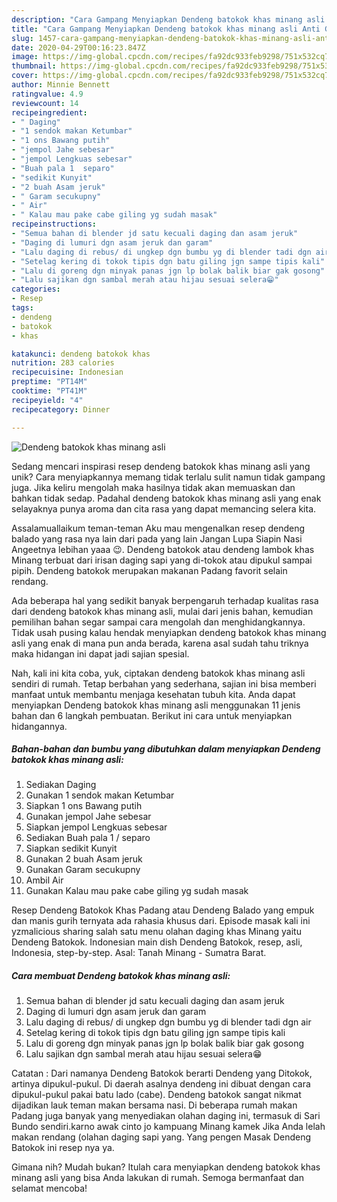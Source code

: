 ```yaml
---
description: "Cara Gampang Menyiapkan Dendeng batokok khas minang asli Anti Gagal"
title: "Cara Gampang Menyiapkan Dendeng batokok khas minang asli Anti Gagal"
slug: 1457-cara-gampang-menyiapkan-dendeng-batokok-khas-minang-asli-anti-gagal
date: 2020-04-29T00:16:23.847Z
image: https://img-global.cpcdn.com/recipes/fa92dc933feb9298/751x532cq70/dendeng-batokok-khas-minang-asli-foto-resep-utama.jpg
thumbnail: https://img-global.cpcdn.com/recipes/fa92dc933feb9298/751x532cq70/dendeng-batokok-khas-minang-asli-foto-resep-utama.jpg
cover: https://img-global.cpcdn.com/recipes/fa92dc933feb9298/751x532cq70/dendeng-batokok-khas-minang-asli-foto-resep-utama.jpg
author: Minnie Bennett
ratingvalue: 4.9
reviewcount: 14
recipeingredient:
- " Daging"
- "1 sendok makan Ketumbar"
- "1 ons Bawang putih"
- "jempol Jahe sebesar"
- "jempol Lengkuas sebesar"
- "Buah pala 1  separo"
- "sedikit Kunyit"
- "2 buah Asam jeruk"
- " Garam secukupny"
- " Air"
- " Kalau mau pake cabe giling yg sudah masak"
recipeinstructions:
- "Semua bahan di blender jd satu kecuali daging dan asam jeruk"
- "Daging di lumuri dgn asam jeruk dan garam"
- "Lalu daging di rebus/ di ungkep dgn bumbu yg di blender tadi dgn air"
- "Setelag kering di tokok tipis dgn batu giling jgn sampe tipis kali"
- "Lalu di goreng dgn minyak panas jgn lp bolak balik biar gak gosong"
- "Lalu sajikan dgn sambal merah atau hijau sesuai selera😁"
categories:
- Resep
tags:
- dendeng
- batokok
- khas

katakunci: dendeng batokok khas 
nutrition: 283 calories
recipecuisine: Indonesian
preptime: "PT14M"
cooktime: "PT41M"
recipeyield: "4"
recipecategory: Dinner

---
```



![Dendeng batokok khas minang asli](https://img-global.cpcdn.com/recipes/fa92dc933feb9298/751x532cq70/dendeng-batokok-khas-minang-asli-foto-resep-utama.jpg)

Sedang mencari inspirasi resep dendeng batokok khas minang asli yang unik? Cara menyiapkannya memang tidak terlalu sulit namun tidak gampang juga. Jika keliru mengolah maka hasilnya tidak akan memuaskan dan bahkan tidak sedap. Padahal dendeng batokok khas minang asli yang enak selayaknya punya aroma dan cita rasa yang dapat memancing selera kita.

Assalamuallaikum teman-teman Aku mau mengenalkan resep dendeng balado yang rasa nya lain dari pada yang lain Jangan Lupa Siapin Nasi Angeetnya lebihan yaaa 😉. Dendeng batokok atau dendeng lambok khas Minang terbuat dari irisan daging sapi yang di-tokok atau dipukul sampai pipih. Dendeng batokok merupakan makanan Padang favorit selain rendang.

Ada beberapa hal yang sedikit banyak berpengaruh terhadap kualitas rasa dari dendeng batokok khas minang asli, mulai dari jenis bahan, kemudian pemilihan bahan segar sampai cara mengolah dan menghidangkannya. Tidak usah pusing kalau hendak menyiapkan dendeng batokok khas minang asli yang enak di mana pun anda berada, karena asal sudah tahu triknya maka hidangan ini dapat jadi sajian spesial.


Nah, kali ini kita coba, yuk, ciptakan dendeng batokok khas minang asli sendiri di rumah. Tetap berbahan yang sederhana, sajian ini bisa memberi manfaat untuk membantu menjaga kesehatan tubuh kita. Anda dapat menyiapkan Dendeng batokok khas minang asli menggunakan 11 jenis bahan dan 6 langkah pembuatan. Berikut ini cara untuk menyiapkan hidangannya.

<!--inarticleads1-->

##### Bahan-bahan dan bumbu yang dibutuhkan dalam menyiapkan Dendeng batokok khas minang asli:

1. Sediakan  Daging
1. Gunakan 1 sendok makan Ketumbar
1. Siapkan 1 ons Bawang putih
1. Gunakan jempol Jahe sebesar
1. Siapkan jempol Lengkuas sebesar
1. Sediakan Buah pala 1 / separo
1. Siapkan sedikit Kunyit
1. Gunakan 2 buah Asam jeruk
1. Gunakan  Garam secukupny
1. Ambil  Air
1. Gunakan  Kalau mau pake cabe giling yg sudah masak


Resep Dendeng Batokok Khas Padang atau Dendeng Balado yang empuk dan manis gurih ternyata ada rahasia khusus dari. Episode masak kali ini yzmalicious sharing salah satu menu olahan daging khas Minang yaitu Dendeng Batokok. Indonesian main dish Dendeng Batokok, resep, asli, Indonesia, step-by-step. Asal: Tanah Minang - Sumatra Barat. 

<!--inarticleads2-->

##### Cara membuat Dendeng batokok khas minang asli:

1. Semua bahan di blender jd satu kecuali daging dan asam jeruk
1. Daging di lumuri dgn asam jeruk dan garam
1. Lalu daging di rebus/ di ungkep dgn bumbu yg di blender tadi dgn air
1. Setelag kering di tokok tipis dgn batu giling jgn sampe tipis kali
1. Lalu di goreng dgn minyak panas jgn lp bolak balik biar gak gosong
1. Lalu sajikan dgn sambal merah atau hijau sesuai selera😁


Catatan : Dari namanya Dendeng Batokok berarti Dendeng yang Ditokok, artinya dipukul-pukul. Di daerah asalnya dendeng ini dibuat dengan cara dipukul-pukul pakai batu lado (cabe). Dendeng batokok sangat nikmat dijadikan lauk teman makan bersama nasi. Di beberapa rumah makan Padang juga banyak yang menyediakan olahan daging ini, termasuk di Sari Bundo sendiri.karno awak cinto jo kampuang Minang kamek Jika Anda lelah makan rendang (olahan daging sapi yang. Yang pengen Masak Dendeng Batokok ini resep nya ya. 

Gimana nih? Mudah bukan? Itulah cara menyiapkan dendeng batokok khas minang asli yang bisa Anda lakukan di rumah. Semoga bermanfaat dan selamat mencoba!
